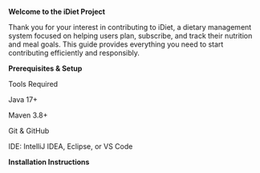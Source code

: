 **Welcome to the iDiet Project**

Thank you for your interest in contributing to iDiet, a dietary management system focused on helping users plan, subscribe, and track their nutrition and meal goals. This guide provides everything you need to start contributing efficiently and responsibly.

**Prerequisites & Setup**

Tools Required

Java 17+

Maven 3.8+

Git & GitHub

IDE: IntelliJ IDEA, Eclipse, or VS Code

**Installation Instructions**

